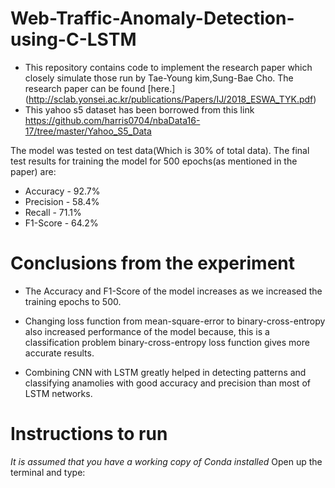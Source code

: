 # Web-Traffic-Anomaly-Detection-using-C-LSTM
  * This repository contains code to implement the research paper which closely simulate those run by Tae-Young kim,Sung-Bae Cho. The research paper can be found [here.]  (http://sclab.yonsei.ac.kr/publications/Papers/IJ/2018_ESWA_TYK.pdf)
  * This yahoo s5 dataset has been borrowed from this link https://github.com/harris0704/nbaData16-17/tree/master/Yahoo_S5_Data

The model was tested on test data(Which is 30% of total data). The final test results for training the model for 500 epochs(as mentioned in the paper) are:

* Accuracy - 92.7%
* Precision - 58.4%
* Recall - 71.1%
* F1-Score - 64.2%

# Conclusions from the experiment

* The Accuracy and F1-Score of the model increases as we increased the training epochs to 500.

* Changing loss function from mean-square-error to binary-cross-entropy also increased performance of the model because, this is a classification problem binary-cross-entropy loss   function gives more accurate results.

* Combining CNN with LSTM greatly helped in detecting patterns and classifying anamolies with good accuracy and precision than most of LSTM networks.

# Instructions to run

*It is assumed that you have a working copy of Conda installed*
 Open up the terminal and type:
 
